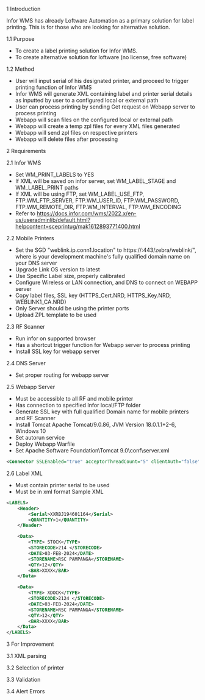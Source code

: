 1	Introduction

Infor WMS has already Loftware Automation as a primary solution for label printing. This is for those who are looking for alternative solution.

1.1	Purpose
-	To create a label printing solution for Infor WMS.
-	To create alternative solution for loftware (no license, free software)
  
1.2	Method
-	User will input serial of his designated printer, and proceed to trigger printing function of Infor WMS
-	Infor WMS will generate XML containing label and printer serial details as inputted by user to a configured local or external path
-	User can process printing by sending Get request on Webapp server to process printing
-	Webapp will scan files on the configured local or external path
-	Webapp will create a temp zpl files for every XML files generated
-	Webapp will send zpl files on respective printers
-	Webapp will delete files after processing

2	Requirements

2.1	Infor WMS
-	Set WM_PRINT_LABELS to YES
-	If XML will be saved on infor server, set WM_LABEL_STAGE and WM_LABEL_PRINT paths
-	If XML will be using FTP, set WM_LABEL_USE_FTP, FTP.WM_FTP_SERVER, FTP.WM_USER_ID, FTP.WM_PASSWORD, FTP.WM_REMOTE_DIR, FTP.WM_INTERVAL, FTP.WM_ENCODING
-	Refer to
https://docs.infor.com/wms/2022.x/en-us/useradminlib/default.html?helpcontent=sceprintug/mak1612893771400.html


2.2	Mobile Printers
-	Set the SGD "weblink.ip.conn1.location" to https://<FQDN>:443/zebra/weblink/", where <FQDN> is your development machine's fully qualified domain name on your DNS server
-	Upgrade Link OS version to latest
-	Use Specific Label size, properly calibrated
-	Configure Wireless or LAN connection, and DNS to connect on WEBAPP server
-	Copy label files, SSL key (HTTPS_Cert.NRD, HTTPS_Key.NRD, WEBLINK1_CA.NRD)
-	Only Server should be using the printer ports
-	Upload ZPL template to be used
  
2.3	RF Scanner
-	Run infor on supported browser
-	Has a shortcut trigger function for Webapp server to process printing
-	Install SSL key for webapp server
  
2.4	DNS Server
-	Set proper routing for webapp server
  
2.5	Webapp Server
-	Must be accessible to all RF and mobile printer
-	Has connection to specified Infor local/FTP folder
-	Generate SSL key with full qualified Domain name for mobile printers and RF Scanner
-	Install Tomcat Apache Tomcat/9.0.86, JVM Version 18.0.1.1+2-6, Windows 10
-	Set autorun service
-	Deploy Webapp Warfile
-	Set Apache Software Foundation\Tomcat 9.0\conf\server.xml
```xml
<Connector SSLEnabled="true" acceptorThreadCount="5" clientAuth="false" keyAlias="tomcat" keystoreFile="REPLACEPATH/certROOTNAME.p12" keystorePass="REPLACEPASSWORD" keystoreType="pkcs12" maxConnections="-1" maxThreads="2500" port="443" protocol="org.apache.coyote.http11.Http11NioProtocol" scheme="https" secure="true" sessionTimeout="0" socket.soKeepAlive="true" sslProtocol="TLS"/>
```


2.6	Label XML
-	Must contain printer serial to be used
-	Must be in xml format
Sample XML
```xml
<LABELS>
	<Header>
		<Serial>XXRBJ194601164</Serial>
		<QUANTITY>1</QUANTITY>
	</Header>

	<Data>
		<TYPE> STOCK</TYPE>
		<STORECODE>214 </STORECODE>
		<DATE>03-FEB-2024</DATE>
		<STORENAME>RSC PAMPANGA</STORENAME>
		<QTY>12</QTY>
		<BAR>XXXX</BAR>
	</Data>

	<Data>
		<TYPE> XDOCK</TYPE>
		<STORECODE>2124 </STORECODE>
		<DATE>03-FEB-2024</DATE>
		<STORENAME>RSC PAMPANGA</STORENAME>
		<QTY>12</QTY>
		<BAR>XXXX</BAR>
	</Data>
</LABELS>
```

3	For Improvement

3.1	XML parsing

3.2	Selection of printer

3.3	Validation

3.4	Alert Errors



